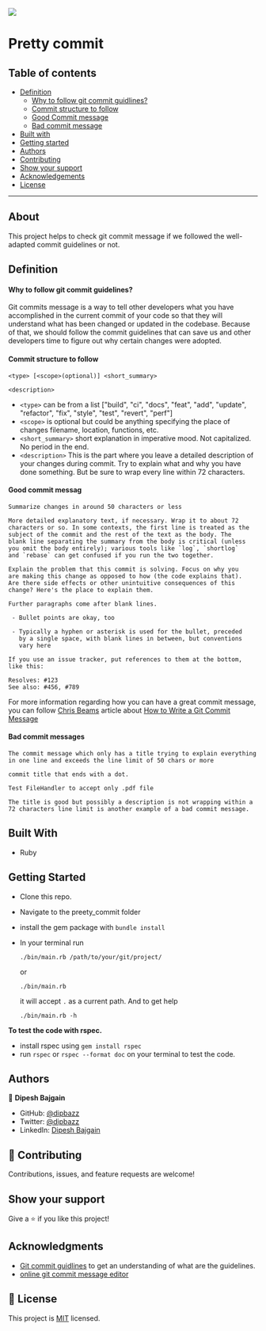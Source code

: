 ![](https://img.shields.io/badge/Microverse-blueviolet)

# Pretty commit

## Table of contents

- [Definition](#definition)
  * [Why to follow git commit guidlines?](#why-to-follow-git-commit-guidlines)
  * [Commit structure to follow](#commit-structure-to-follow)
  * [Good Commit message](#good-commit-message)
  * [Bad commit message](#bad-commit-message)
- [Built with](#built-with)
- [Getting started](#getting-started)
- [Authors](#authors)
- [Contributing](#-contributing)
- [Show your support](#show-your-support)
- [Acknowledgements](#acknowledgments)
- [License](#-license)

---

## About

This project helps to check git commit message if we followed the well-adapted commit guidelines or not.

## Definition

#### Why to follow git commit guidelines?

Git commits message is a way to tell other developers what you have accomplished in the current commit of your code so that they will understand what has been changed or updated in the codebase. Because of that, we should follow the commit guidelines that can save us and other developers time to figure out why certain changes were adopted.

#### Commit structure to follow

```
<type> [<scope>(optional)] <short_summary>

<description>
```

  - `<type>` can be from a list ["build", "ci", "docs", "feat", "add", "update", "refactor", "fix", "style", "test", "revert", "perf"]
  - `<scope>` is optional but could be anything specifying the place of changes filename, location, functions,  etc.
  - `<short_summary>` short explanation in imperative mood. Not capitalized. No period in the end.
  - `<description>` This is the part where you leave a detailed description of your changes during commit. Try to explain what and why you have done something. But be sure to wrap every line within 72 characters.

#### Good commit messag

```
Summarize changes in around 50 characters or less

More detailed explanatory text, if necessary. Wrap it to about 72
characters or so. In some contexts, the first line is treated as the
subject of the commit and the rest of the text as the body. The
blank line separating the summary from the body is critical (unless
you omit the body entirely); various tools like `log`, `shortlog`
and `rebase` can get confused if you run the two together.

Explain the problem that this commit is solving. Focus on why you
are making this change as opposed to how (the code explains that).
Are there side effects or other unintuitive consequences of this
change? Here's the place to explain them.

Further paragraphs come after blank lines.

 - Bullet points are okay, too

 - Typically a hyphen or asterisk is used for the bullet, preceded
   by a single space, with blank lines in between, but conventions
   vary here

If you use an issue tracker, put references to them at the bottom,
like this:

Resolves: #123
See also: #456, #789

```
For more information regarding how you can have a great commit message, you can follow [Chris Beams](https://chris.beams.io/) article about [How to Write a Git Commit Message](https://chris.beams.io/posts/git-commit/)

#### Bad commit messages

```
The commit message which only has a title trying to explain everything in one line and exceeds the line limit of 50 chars or more
```
```
commit title that ends with a dot.
```

```
Test FileHandler to accept only .pdf file

The title is good but possibly a description is not wrapping within a 72 characters line limit is another example of a bad commit message.
```

## Built With

- Ruby

## Getting Started

- Clone this repo.
- Navigate to the preety_commit folder
- install the gem package with `bundle install`
- In your terminal run

    `./bin/main.rb /path/to/your/git/project/`

    or

    `./bin/main.rb`

    it will accept `.` as a current path. And to get help

    `./bin/main.rb -h`

**To test the code with rspec.**
  - install rspec using `gem install rspec`
  - run `rspec` or `rspec --format doc` on your terminal to test the code.



## Authors

👤 **Dipesh Bajgain**

- GitHub: [@dipbazz](https://github.com/dipbazz)
- Twitter: [@dipbazz](https://twitter.com/dipbazz)
- LinkedIn: [Dipesh Bajgain](https://www.linkedin.com/in/dipbazz/)

## 🤝 Contributing

Contributions, issues, and feature requests are welcome!

## Show your support

Give a ⭐️ if you like this project!

## Acknowledgments

- [Git commit guidlines](https://gist.github.com/robertpainsi/b632364184e70900af4ab688decf6f53) to get an understanding of what are the guidelines.
- [online git commit message editor](https://commitlint.io/)

## 📝 License

This project is [MIT](./LICENSE) licensed.
